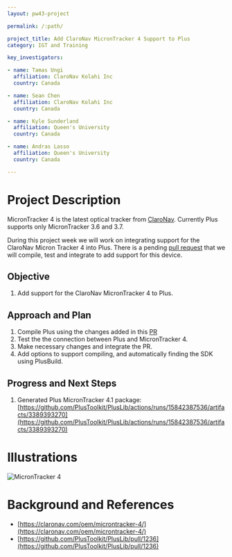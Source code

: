```yaml
---
layout: pw43-project

permalink: /:path/

project_title: Add ClaroNav MicronTracker 4 Support to Plus
category: IGT and Training

key_investigators:

- name: Tamas Ungi
  affiliation: ClaroNav Kolahi Inc
  country: Canada

- name: Sean Chen
  affiliation: ClaroNav Kolahi Inc
  country: Canada

- name: Kyle Sunderland
  affiliation: Queen's University
  country: Canada

- name: Andras Lasso
  affiliation: Queen's University
  country: Canada

---
```


# Project Description

<!-- Add a short paragraph describing the project. -->


MicronTracker 4 is the latest optical tracker from [ClaroNav](https://claronav.com/oem/microntracker-4/). Currently Plus supports only MicronTracker 3.6 and 3.7.

During this project week we will work on integrating support for the ClaroNav Micron Tracker 4 into Plus.  There is a pending [pull request](https://github.com/PlusToolkit/PlusLib/pull/1236) that we will compile, test and integrate to add support for this device.



## Objective

<!-- Describe here WHAT you would like to achieve (what you will have as end result). -->


1. Add support for the ClaroNav MicronTracker 4 to Plus.



## Approach and Plan

<!-- Describe here HOW you would like to achieve the objectives stated above. -->


1. Compile Plus using the changes added in this [PR](https://github.com/PlusToolkit/PlusLib/pull/1236)
2. Test the the connection between Plus and MicronTracker 4.
3. Make necessary changes and integrate the PR.
4. Add options to support compiling, and automatically finding the SDK using PlusBuild.




## Progress and Next Steps

<!-- Update this section as you make progress, describing of what you have ACTUALLY DONE.
     If there are specific steps that you could not complete then you can describe them here, too. -->


1. Generated Plus MicronTracker 4.1 package: [https://github.com/PlusToolkit/PlusLib/actions/runs/15842387536/artifacts/3389393270](https://github.com/PlusToolkit/PlusLib/actions/runs/15842387536/artifacts/3389393270)




# Illustrations

<!-- Add pictures and links to videos that demonstrate what has been accomplished. -->


![MicronTracker 4](https://github.com/user-attachments/assets/a0e80c73-11a9-4d74-9d9d-5443cf3dc2d1)



# Background and References

<!-- If you developed any software, include link to the source code repository.
     If possible, also add links to sample data, and to any relevant publications. -->


- [https://claronav.com/oem/microntracker-4/](https://claronav.com/oem/microntracker-4/)
- [https://github.com/PlusToolkit/PlusLib/pull/1236](https://github.com/PlusToolkit/PlusLib/pull/1236)

